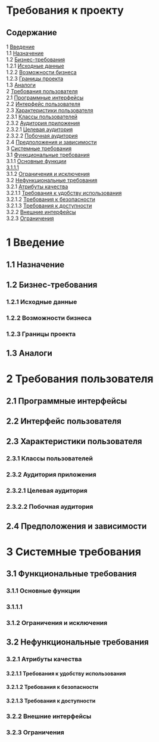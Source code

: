 # Требования к проекту

## Содержание

1 [Введение](#1-введение)  
1.1 [Назначение](#11-назначение)  
1.2 [Бизнес-требования](#12-бизнес-требования)  
1.2.1 [Исходные данные](#121-исходные-данные)  
1.2.2 [Возможности бизнеса](#122-возможности-бизнеса)  
1.2.3 [Границы проекта](#123-границы-проекта)  
1.3 [Аналоги](#13-аналоги)  
2 [Требования пользователя](#2-требования-пользователя)  
2.1 [Программные интерфейсы](#21-программные-интерфейсы)  
2.2 [Интерфейс пользователя](#22-интерфейс-пользователя)  
2.3 [Характеристики пользователя](#23-характеристики-пользователя)  
2.3.1 [Классы пользователей](#231-классы-пользователей)  
2.3.2 [Аудитория приложения](#232-аудитория-приложения)  
2.3.2.1 [Целевая аудитория](#2321-целевая-аудитория)  
2.3.2.2 [Побочная аудитория](#2322-побочная-аудитория)  
2.4 [Предположения и зависимости](#24-предположения-и-зависимости)  
3 [Системные требования](#3-системные-требования)  
3.1 [Функциональные требования](#31-функциональные-требования)  
3.1.1 [Основные функции](#311-основные-функции)  
[3.1.1.1 ](#3111)  
3.1.2 [Ограничения и исключения](#312-ограничения-и-исключения)  
3.2 [Нефункциональные требования](#32-нефункциональные-требования)  
3.2.1 [Атрибуты качества](#321-атрибуты-качества)  
3.2.1.1 [Требования к удобству использования](#3211-требования-к-удобству-использования)  
3.2.1.2 [Требования к безопасности](#3212-требования-к-безопасности)  
3.2.1.3 [Требования к доступности](#3213-требования-к-доступности)  
3.2.2 [Внешние интерфейсы](#322-внешние-интерфейсы)  
3.2.3 [Ограничения](#323-ограничения)  

# 1 Введение

## 1.1 Назначение

## 1.2 Бизнес-требования

### 1.2.1 Исходные данные

### 1.2.2 Возможности бизнеса

### 1.2.3 Границы проекта

## 1.3 Аналоги

# 2 Требования пользователя

## 2.1 Программные интерфейсы

## 2.2 Интерфейс пользователя

## 2.3 Характеристики пользователя

### 2.3.1 Классы пользователей

### 2.3.2 Аудитория приложения

### 2.3.2.1 Целевая аудитория

### 2.3.2.2 Побочная аудитория

## 2.4 Предположения и зависимости

# 3 Системные требования

## 3.1 Функциональные требования

### 3.1.1 Основные функции

### 3.1.1.1 

### 3.1.2 Ограничения и исключения

## 3.2 Нефункциональные требования

### 3.2.1 Атрибуты качества

#### 3.2.1.1 Требования к удобству использования

#### 3.2.1.2 Требования к безопасности

#### 3.2.1.3 Требования к доступности

### 3.2.2 Внешние интерфейсы

### 3.2.3 Ограничения